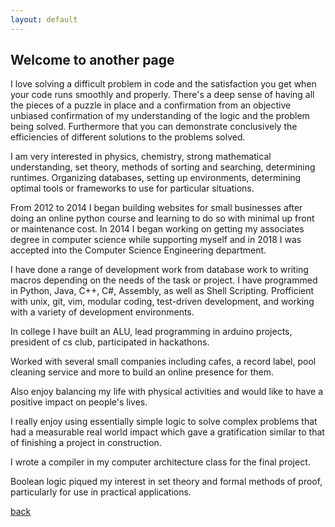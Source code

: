 ```yaml
---
layout: default
---
```


## Welcome to another page

I love solving a difficult problem in code and the satisfaction you get when
your code runs smoothly and properly. There's a deep sense of having all the
pieces of a puzzle in place and a confirmation from an objective unbiased 
confirmation of my understanding of the logic and the problem being solved. 
Furthermore that you can demonstrate conclusively the efficiencies of different
solutions to the problems solved.

I am very interested in physics, chemistry, strong mathematical understanding,
set theory, methods of sorting and searching, determining runtimes. Organizing
databases, setting up environments, determining optimal tools or frameworks to
use for particular situations.

From 2012 to 2014 I began building websites for small businesses after doing an
online python course and learning to do so with minimal up front or maintenance
cost. 
In 2014 I began working on getting my associates degree in computer science
while supporting myself and in 2018 I was accepted into the Computer Science 
Engineering department.

I have done a range of development work from database work to writing macros 
depending on the needs of the task or project. I have programmed in Python, 
Java, C++, C#, Assembly, as well as Shell Scripting. Profficient with unix,
git, vim, modular coding, test-driven development, and working with a variety
of development environments.

In college I have built an ALU, lead programming in arduino projects, president
of cs club, participated in hackathons.

Worked with several small companies including cafes, a record label, pool cleaning 
service and more to build an online presence for them. 

Also enjoy balancing my life with physical activities and would like to have
a positive impact on people's lives.

I really enjoy using essentially simple logic to solve complex problems that 
had a measurable real world impact which gave a gratification similar to that 
of finishing a project in construction. 

I wrote a compiler in my computer architecture class for the final project.

Boolean logic piqued my interest in set theory and formal methods of proof, 
particularly for use in practical applications. 


[back](./)
